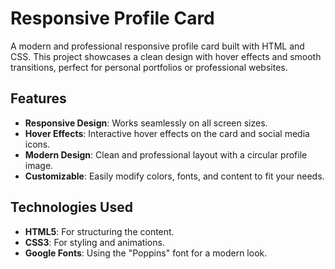 # Responsive Profile Card

A modern and professional responsive profile card built with HTML and CSS. This project showcases a clean design with hover effects and smooth transitions, perfect for personal portfolios or professional websites.

## Features

- **Responsive Design**: Works seamlessly on all screen sizes.
- **Hover Effects**: Interactive hover effects on the card and social media icons.
- **Modern Design**: Clean and professional layout with a circular profile image.
- **Customizable**: Easily modify colors, fonts, and content to fit your needs.

## Technologies Used

- **HTML5**: For structuring the content.
- **CSS3**: For styling and animations.
- **Google Fonts**: Using the "Poppins" font for a modern look.